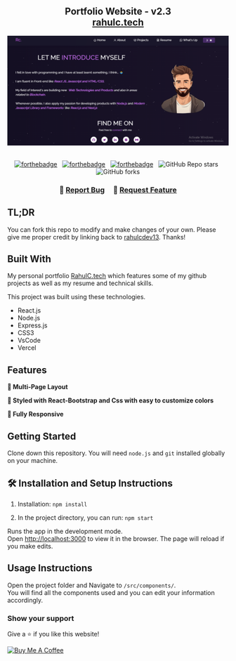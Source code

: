 <h2 align="center">
  Portfolio Website - v2.3<br/>
  <a href="https://rahul-chavan-portfolio.vercel.app/" target="_blank">rahulc.tech</a>
</h2>
<div align="center">
  <img alt="Demo" src="./Images/rsc.png" />
</div>

<br/>

<center>

[![forthebadge](https://forthebadge.com/images/badges/built-with-love.svg)](https://forthebadge.com) &nbsp;
[![forthebadge](https://forthebadge.com/images/badges/made-with-javascript.svg)](https://forthebadge.com) &nbsp;
[![forthebadge](https://forthebadge.com/images/badges/open-source.svg)](https://forthebadge.com) &nbsp;
![GitHub Repo stars](https://img.shields.io/github/stars/rahulcdev13/Portfolio?color=red&logo=github&style=for-the-badge) &nbsp;
![GitHub forks](https://img.shields.io/github/forks/rahulcdev13/Portfolio?color=red&logo=github&style=for-the-badge)

</center>

<h3 align="center">
    🔹
    <a href="https://github.com/rahulcdev13/Portfolio/issues">Report Bug</a> &nbsp; &nbsp;
    🔹
    <a href="https://github.com/rahulcdev13/Portfolio/issues">Request Feature</a>
</h3>

## TL;DR

You can fork this repo to modify and make changes of your own. Please give me proper credit by linking back to [rahulcdev13](https://github.com/rahulcdev13/Portfolio). Thanks!

## Built With

My personal portfolio <a href="https://rahul-chavan-portfolio.vercel.app/" target="_blank">RahulC.tech</a> which features some of my github projects as well as my resume and technical skills.<br/>

This project was built using these technologies.

- React.js
- Node.js
- Express.js
- CSS3
- VsCode
- Vercel

## Features

**📖 Multi-Page Layout**

**🎨 Styled with React-Bootstrap and Css with easy to customize colors**

**📱 Fully Responsive**

## Getting Started

Clone down this repository. You will need `node.js` and `git` installed globally on your machine.

## 🛠 Installation and Setup Instructions

1. Installation: `npm install`

2. In the project directory, you can run: `npm start`

Runs the app in the development mode.\
Open [http://localhost:3000](http://localhost:3000) to view it in the browser.
The page will reload if you make edits.

## Usage Instructions

Open the project folder and Navigate to `/src/components/`. <br/>
You will find all the components used and you can edit your information accordingly.

### Show your support

Give a ⭐ if you like this website!

<a href="https://www.buymeacoffee.com/rahulcdev13" target="_blank"><img src="https://cdn.buymeacoffee.com/buttons/v2/default-violet.png" alt="Buy Me A Coffee" height= "60px" width= "217px" ></a>

